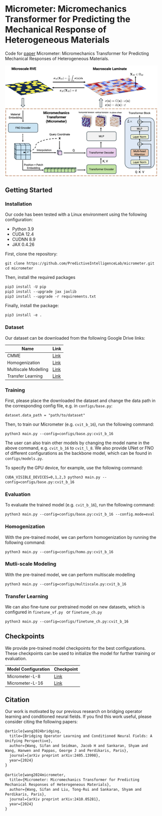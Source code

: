 # Micrometer: Micromechanics Transformer  for Predicting the Mechanical Response of Heterogeneous Materials

Code for [paper](https://arxiv.org/abs/2410.05281v1) Micrometer: Micromechanics Transformer for Predicting Mechanical Responses of Heterogeneous Materials.

![Micrometer](./figures/micrometer_master_fig.png)


## Getting Started

### Installation

Our code has been tested with a Linux environment using the following configuration:

- Python 3.9
- CUDA 12.4
- CUDNN 8.9
- JAX 0.4.26


First, clone the repository:

```angular2html
git clone https://github.com/PredictiveIntelligenceLab/micrometer.git
cd micrometer
```

Then, install the required packages

```angular2html
pip3 install -U pip
pip3 install --upgrade jax jaxlib
pip3 install --upgrade -r requirements.txt
```

Finally, install the package:

```angular2html
pip3 install -e .
```


### Dataset

Our dataset can be downloaded from the following Google Drive links:

| Name                 | Link     |
|----------------------|----------|
| CMME                 | [Link](https://drive.google.com/drive/folders/1eeFrLQkJawuJAcizykwg3kQM1yCyaF74?usp=sharing) |
| Homogenization       | [Link](https://drive.google.com/drive/folders/1nN0LoqwkGVe_k74XIZZNLHvBgADPoC7F?usp=sharing) |
| Multiscale Modelling | [Link](https://drive.google.com/drive/folders/1PBTqFkVn63IfEgz4J3RbvxoUj6ZT5AHe?usp=sharing) |
| Transfer Learning    | [Link](https://drive.google.com/drive/folders/1PIggy_sadd3iX1JSAkIxe5vdbIABszFy?usp=sharing) |



### Training

First, please place the downloaded the dataset and change the data path in
the corresponding config file, e.g. in `configs/base.py`:

```angular2html
dataset.data_path = "path/to/dataset"
```

Then, to train our Micrometer (e.g. `cvit_b_16`), run the following command:

```angular2html
python3 main.py --config=configs/base.py:cvit_b_16
```

The user can also train other models by changing the model name 
in the above command, e.g. `cvit_b_16` to `cvit_l_8`. We also provide UNet or FNO of different configurations as the backbone model,
which can be found in `configs/models.py`.



To specify the GPU device, for example, use the following command:

```angular2html
CUDA_VISIBLE_DEVICES=0,1,2,3 python3 main.py --config=configs/base.py:cvit_b_16
```

### Evaluation

To evaluate the trained model (e.g. `cvit_b_16`), run the following command:

```angular2html
python3 main.py --config=configs/base.py:cvit_b_16 --config.mode=eval
```

### Homogenization

With the pre-trained model, we can perform homogenization by running the following command:

```angular2html
python3 main.py --config=configs/homo.py:cvit_b_16
```

### Mutli-scale Modeling


With the pre-trained model, we can perform multiscale modelling

```angular2html
python3 main.py --config=configs/multiscale.py:cvit_b_16
```


### Transfer Learning

We can also fine-tune our pretrained model on new datasets, which is configured in
`finetune_vf.py ` or `finetune_ch.py`

```angular2html
python3 main.py --config=configs/finetune_ch.py:cvit_b_16 
```


## Checkpoints


We provide pre-trained model checkpoints for the best configurations. These checkpoints can be used to initialize the model for further training or evaluation.


| Model Configuration | Checkpoint |
|----------------------|--------------|
| Micrometer-L-8       | [Link](https://drive.google.com/file/d/1BwcGan0OMqYRGgqZ3_PPc2NJ9CSeY5dw/view?usp=drive_link)     |
| Micrometer-L-16      | [Link](https://drive.google.com/file/d/1vcmCbItXgAXF8OM_UZCIiEMbqZX6oxAX/view?usp=drive_link)     |




## Citation

Our work is motivated by our previous research on bridging operator learning and conditioned neural fields. If you find this work useful, please consider citing the following papers: 

    @article{wang2024bridging,
      title={Bridging Operator Learning and Conditioned Neural Fields: A Unifying Perspective},
      author={Wang, Sifan and Seidman, Jacob H and Sankaran, Shyam and Wang, Hanwen and Pappas, George J and Perdikaris, Paris},
      journal={arXiv preprint arXiv:2405.13998},
      year={2024}
    }

    @article{wang2024micrometer,
      title={Micrometer: Micromechanics Transformer for Predicting Mechanical Responses of Heterogeneous Materials},
      author={Wang, Sifan and Liu, Tong-Rui and Sankaran, Shyam and Perdikaris, Paris},
      journal={arXiv preprint arXiv:2410.05281},
      year={2024}
    }





